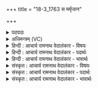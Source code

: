 +++
title = "18-3_1763 स मर्मृजान"

+++
<details><summary>पदपाठः</summary>

सः꣢। म꣣र्मृजानः꣢। आ꣣यु꣡भिः꣢। इ꣡भः꣢꣯। रा꣡जा꣢꣯। इ꣣व। सुव्रतः꣢। सु꣣। व्रतः꣢। श्ये꣣नः꣢। न। व꣡ꣳसु꣢꣯। सी꣣दति। १७६३।
</details>

<details><summary>अधिमन्त्रम् (VC)</summary>

- पवमानः सोमः
- अवत्सारः काश्यपः
- गायत्री
- षड्जः
</details>

<details><summary>हिन्दी : आचार्य रामनाथ वेदालंकार - विषयः</summary>

अब यह कहते हैं कि परमेश्वर किनके अन्दर स्थित होता है।
</details>

<details><summary>हिन्दी : आचार्य रामनाथ वेदालंकार - पदार्थः</summary>

पदार्थान्वयभाषाः -  मनुष्यों को (आयुभिः) आयु के वर्षों से (मर्मृजानः) अलंकृत करता हुआ और (राजा इव) राजा के समान (इभः) निर्भय तथा (सुव्रतः) शुभ कर्मोंवाला (सः) वह पवमान सोम अर्थात् जगत् का उत्पत्तिकर्ता, शुभ गुणकर्मों को प्रेरित करनेवाला, शान्त परमेश्वर (वंसु) जिन्हें उसकी लौ लगी हुई है, उनके अन्दर (सीदति) बैठता है, (श्येनः न) जैसे बाज पक्षी (वंसु) वनों में (सीदति) बैठता है ॥३॥ यहाँ उपमालङ्कार है। पहली पूर्णोपमा है और दूसरी शिलष्ट पूर्णोपमा, दोनों की संसृष्टि है ॥३॥
</details>

<details><summary>हिन्दी : आचार्य रामनाथ वेदालंकार - भावार्थः</summary>

भावार्थभाषाः -  जिन्हें परमात्मा की चाह होती है,उनके प्रेम से परवश हुआ वह उनके हृदय में स्थित होकर निरन्तर शुभ प्रेरणा करता रहता है ॥३॥
</details>

<details><summary>संस्कृत : आचार्य रामनाथ वेदालंकार - विषयः</summary>

अथ परमेश्वरः केषु सीदतीत्याह।
</details>

<details><summary>संस्कृत : आचार्य रामनाथ वेदालंकार - पदार्थः</summary>

पदार्थान्वयभाषाः -  मनुष्यान् (आयुर्भिः२) आयुभिः, आयुर्वर्षैरित्यर्थः (मर्मृजानः) अलङ्कुर्वाणः। [मृजू शौचालङ्कारयोः चुरादिः। लिटः कानच्।] किञ्च (राजा इव) सम्राडिव (इभः) इतभयः (सुव्रतः) सुकर्मा च (सः) पवमानः सोमः पावकः जगदुत्पादकः शुभगुणकर्मप्रेरकः शान्तः परमेश्वरः (वंसु) इच्छुकेषु जनेषु (सीदति) उपविशति। कथमिव ? (श्येनः न) श्येनपक्षी यथा (वंसु) वनेषु (सीदति) उपविशति। [इभेन गतभयेन इति निरुक्तम्। ६।१२। षीदति, संहितायां षत्वं छान्दसम्। वंसु इच्छुकेषु, वनोतिः कान्तिकर्मा। निघं० २।६, यद्वा वंसु वनेषु, वन शब्दस्यान्तलोपश्छान्दसः] ॥३॥ अत्रोपमालङ्कारः। प्रथमा पूर्णोपमा, द्वितीया श्लिष्टा पूर्णोपमा, उभयोः संसृष्टिः ॥३॥
</details>

<details><summary>संस्कृत : आचार्य रामनाथ वेदालंकार - भावार्थः</summary>

भावार्थभाषाः -  ये परमात्मानं कामयन्ते तत्प्रीतिपरवशः स तेषां हृदि स्थितः सततं सत्प्रेरणां कुरुते ॥३॥
</details>